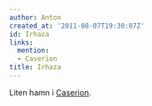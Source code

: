 ```yaml
---
author: Anton
created_at: '2011-08-07T19:30:07Z'
id: Irhaza
links:
  mention:
  - Caserion
title: Irhaza
---
```


Liten hamn i [Caserion].

  [Caserion]: Caserion
